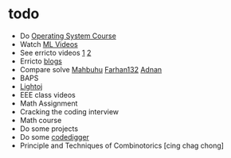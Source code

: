 # todo 
- Do [Operating System Course](https://www.coursera.org/learn/os-power-user/home/welcome)
- Watch [ML Videos](https://web.facebook.com/tamim.shahriar.subeen)
- See erricto videos [1](https://www.youtube.com/channel/UCBr_Fu6q9iHYQCh13jmpbrg) [2](https://www.youtube.com/channel/UC2D_ekI79trchAxgRq5mwpQ)
- Erricto [blogs](https://codeforces.com/blog/Errichto)
- Compare solve [Mahbuhu](https://codeforces.com/submissions/Mahabhu) [Farhan132](https://codeforces.com/profile/Farhan132) [Adnan](https://codeforces.com/profile/adnan_toky)
- BAPS 
- [Lightoj](https://lightoj.com/)
- EEE class videos
- Math Assignment
- Cracking the coding interview
- Math course
- Do some projects
- Do some [codedigger](https://codedigger.tech/levelwise/practice)
- Principle and Techniques of Combinotorics [cing chag chong]
